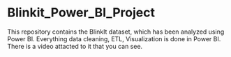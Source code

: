 # Blinkit_Power_BI_Project
This repository contains the BlinkIt dataset, which has been analyzed using Power BI. Everything data cleaning, ETL, Visualization is done in Power BI.
There is a video attacted to it that you can see.
